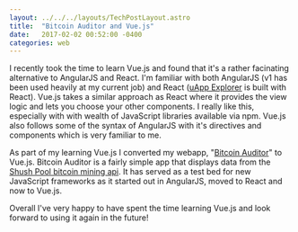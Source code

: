 ```yaml
---
layout: ../../../layouts/TechPostLayout.astro
title:  "Bitcoin Auditor and Vue.js"
date:   2017-02-02 00:52:00 -0400
categories: web
---
```


I recently took the time to learn Vue.js and found that it's a rather facinating
alternative to AngularJS and React. I'm familiar with both AngularJS (v1 has been
used heavily at my current job) and React ([uApp Explorer](https://uappexplorer.com/)
is built with React). Vue.js takes a similar approach as React where it provides
the view logic and lets you choose your other components. I really like this,
especially with with wealth of JavaScript libraries available via npm. Vue.js
also follows some of the syntax of AngularJS with it's directives and components
which is very familiar to me.

As part of my learning Vue.js I converted my webapp, "[Bitcoin Auditor](http://bitcoin.bhdouglass.com/)"
to Vue.js. Bitcoin Auditor is a fairly simple app that displays data from the
[Shush Pool bitcoin mining api](https://slushpool.com/dashboard/). It has served
as a test bed for new JavaScript frameworks as it started out in AngularJS, moved
to React and now to Vue.js.

Overall I've very happy to have spent the time learning Vue.js and look forward
to using it again in the future!
